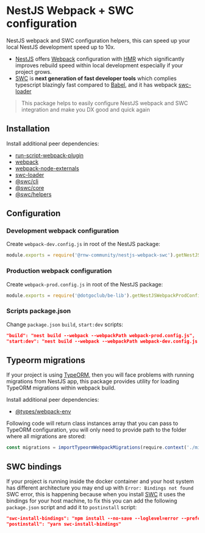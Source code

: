 # NestJS Webpack + SWC configuration

NestJS webpack and SWC configuration helpers, this can speed up your local NestJS development speed up to
10x.

-   [NestJS](https://docs.nestjs.com) offers [Webpack](https://webpack.js.org) configuration with [HMR](https://docs.nestjs.com/recipes/hot-reload) which significantly
    improves rebuild speed within local development especially if your project grows.
-   [SWC](https://swc.rs) is **next generation of fast developer tools** which complies typescript blazingly
    fast compared to [Babel](https://babeljs.io), and it has webpack [swc-loader](https://github.com/swc-project/swc-loader)

> This package helps to easily configure NestJS webpack and SWC integration and make you DX good and quick again

## Installation

Install additional peer dependencies:

-   [run-script-webpack-plugin](https://github.com/atassis/run-script-webpack-plugin)
-   [webpack](https://github.com/webpack/webpack)
-   [webpack-node-externals](https://github.com/liady/webpack-node-externals)
-   [swc-loader](https://github.com/swc-project/swc-loader)
-   [@swc/cli](https://github.com/swc-project/cli)
-   [@swc/core](https://github.com/swc-project/swc)
-   [@swc/helpers](https://github.com/swc-project/helpers)

## Configuration

### Development webpack configuration

Create `webpack-dev.config.js` in root of the NestJS package:

```js
module.exports = require('@rnw-community/nestjs-webpack-swc').getNestJSWebpackDevConfig;
```

### Production webpack configuration

Create `webpack-prod.config.js` in root of the NestJS package:

```js
module.exports = require('@dotgoclub/be-lib').getNestJSWebpackProdConfig;
```

### Scripts package.json

Change `package.json` `build`, `start:dev` scripts:

```json
"build": "nest build --webpack --webpackPath webpack-prod.config.js",
"start:dev": "nest build --webpack --webpackPath webpack-dev.config.js --watch"
```

## Typeorm migrations

If your project is using [TypeORM](https://typeorm.io), then you will face problems with running migrations from NestJS app,
this package provides utility for loading TypeORM migrations within webpack build.

Install additional peer dependencies:

-   [@types/webpack-env](https://www.npmjs.com/package/@types/webpack-env)

Following code will return class instances array that you can pass to TypeORM configuration, you will only need to provide
path to the folder where all migrations are stored:

```ts
const migrations = importTypeormWebpackMigrations(require.context('./migration/', true, /\.ts$/u));
```

## SWC bindings

If your project is running inside the docker container and your host system has different architecture
you may end up with `Error: Bindings not found` SWC error, this is happening because when you install
[SWC](https://swc.rs) it uses the bindings for your host machine, to fix this you can add the following
`package.json` script and add it to `postinstall` script:

```json
"swc-install-bindings": "npm install --no-save --loglevel=error --prefer-offline --no-audit --progress=false --force @swc/core-linux-arm64-musl @swc/core-linux-x64-musl",
"postinstall": "yarn swc-install-bindings"
```
